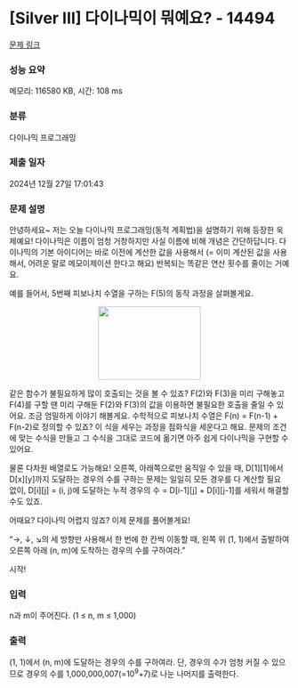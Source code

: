 # [Silver III] 다이나믹이 뭐예요? - 14494 

[문제 링크](https://www.acmicpc.net/problem/14494) 

### 성능 요약

메모리: 116580 KB, 시간: 108 ms

### 분류

다이나믹 프로그래밍

### 제출 일자

2024년 12월 27일 17:01:43

### 문제 설명

<p>안녕하세요~ 저는 오늘 다이나믹 프로그래밍(동적 계획법)을 설명하기 위해 등장한 욱제예요! 다이나믹은 이름이 엄청 거창하지만 사실 이름에 비해 개념은 간단하답니다. 다이나믹의 기본 아이디어는 바로 이전에 계산한 값을 사용해서 (= 이미 계산된 값을 사용해서, 어려운 말로 메모이제이션 한다고 해요) 반복되는 똑같은 연산 횟수를 줄이는 거예요.</p>

<p>예를 들어서, 5번째 피보나치 수열을 구하는 F(5)의 동작 과정을 살펴볼게요.</p>

<p style="text-align: center;"><img alt="" src="https://onlinejudgeimages.s3-ap-northeast-1.amazonaws.com/problem/14494/1.png" style="height:132px; width:184px"></p>

<p>같은 함수가 불필요하게 많이 호출되는 것을 볼 수 있죠? F(2)와 F(3)을 미리 구해놓고 F(4)를 구할 땐 미리 구해둔 F(2)와 F(3)의 값을 이용하면 불필요한 호출을 줄일 수 있어요. 조금 엄밀하게 이야기 해볼게요. 수학적으로 피보나치 수열은 F(n) = F(n-1) + F(n-2)로 정의할 수 있죠? 이 식을 세우는 과정을 점화식을 세운다고 해요. 문제의 조건에 맞는 수식을 만들고 그 수식을 그대로 코드에 옮기면 아주 쉽게 다이나믹을 구현할 수 있어요.</p>

<p>물론 다차원 배열로도 가능해요! 오른쪽, 아래쪽으로만 움직일 수 있을 때, D[1][1]에서 D[x][y]까지 도달하는 경우의 수를 구하는 문제는 일일히 모든 경우를 다 계산할 필요 없이, D[i][j] = (i, j)에 도달하는 누적 경우의 수 = D[i-1][j] + D[i][j-1]를 세워서 해결할 수도 있죠.</p>

<p>어때요? 다이나믹 어렵지 않죠? 이제 문제를 풀어볼게요!</p>

<p>“→, ↓, ↘의 세 방향만 사용해서 한 번에 한 칸씩 이동할 때, 왼쪽 위 (1, 1)에서 출발하여 오른쪽 아래 (n, m)에 도착하는 경우의 수를 구하여라.”</p>

<p>시작!</p>

### 입력 

 <p>n과 m이 주어진다. (1 ≤ n, m ≤ 1,000)</p>

### 출력 

 <p>(1, 1)에서 (n, m)에 도달하는 경우의 수를 구하여라. 단, 경우의 수가 엄청 커질 수 있으므로 경우의 수를 1,000,000,007(=10<sup>9</sup>+7)로 나눈 나머지를 출력한다.</p>

